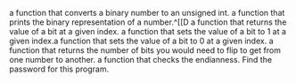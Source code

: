a function that converts a binary number to an unsigned int.
 a function that prints the binary representation of a number.^[[D
a function that returns the value of a bit at a given index.
a function that sets the value of a bit to 1 at a given index.a function that sets the value of a bit to 0 at a given index.
a function that returns the number of bits you would need to flip to get from one number to another.
a function that checks the endianness.
Find the password for this program.
